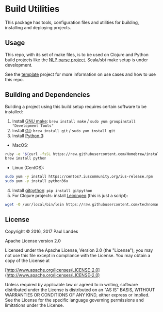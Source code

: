 # Build Utilities

This package has tools, configuration files and utilities for building,
installing and deploying projects.


## Usage

This repo, with its set of make files, is to be used on Clojure and Python
build projects like the [NLP parse project].  Scala/sbt make setup is under
development.

See the [template](https://github.com/plandes/template#usage) project for more
information on use cases and how to use this repo.


## Building and Dependencies

Building a project using this build setup requires certain software to be
installed:

1. Install [GNU make]: `brew install make` / `sudo yum groupinstall "Development Tools"`
2. Install [Git]: `brew install git` / `sudo yum install git`
3. Install [Python 3]:
  - MacOS:
```bash
ruby -e "$(curl -fsSL https://raw.githubusercontent.com/Homebrew/install/master/install)"
brew install python
```
   - Linux (CentOS):
```bash
sudo yum -y install https://centos7.iuscommunity.org/ius-release.rpm
sudo yum -y install python36u
```
4. Install [gitpython]: `pip install gitpython`
5. For Clojure projects: install [Leiningen] (this is just a script):
```bash
wget -O /usr/local/bin/lein https://raw.githubusercontent.com/technomancy/leiningen/stable/bin/lein && chmod 0755 /usr/local/bin/lein
```


## License

Copyright © 2016, 2017 Paul Landes

Apache License version 2.0

Licensed under the Apache License, Version 2.0 (the "License");
you may not use this file except in compliance with the License.
You may obtain a copy of the License at

[http://www.apache.org/licenses/LICENSE-2.0](http://www.apache.org/licenses/LICENSE-2.0)

Unless required by applicable law or agreed to in writing, software
distributed under the License is distributed on an "AS IS" BASIS,
WITHOUT WARRANTIES OR CONDITIONS OF ANY KIND, either express or implied.
See the License for the specific language governing permissions and
limitations under the License.


<!-- links -->
[NLP parse project]: https://github.com/plandes/clj-nlp-parse
[mkproj]: https://github.com/plandes/clj-mkproj
[gitpython]: https://github.com/gitpython-developers/GitPython
[Git]: https://git-scm.com
[GNU make]: https://www.gnu.org/software/make/
[Leiningen]: http://leiningen.org
[Python 3]: https://www.python.org/download/releases/3.0/
